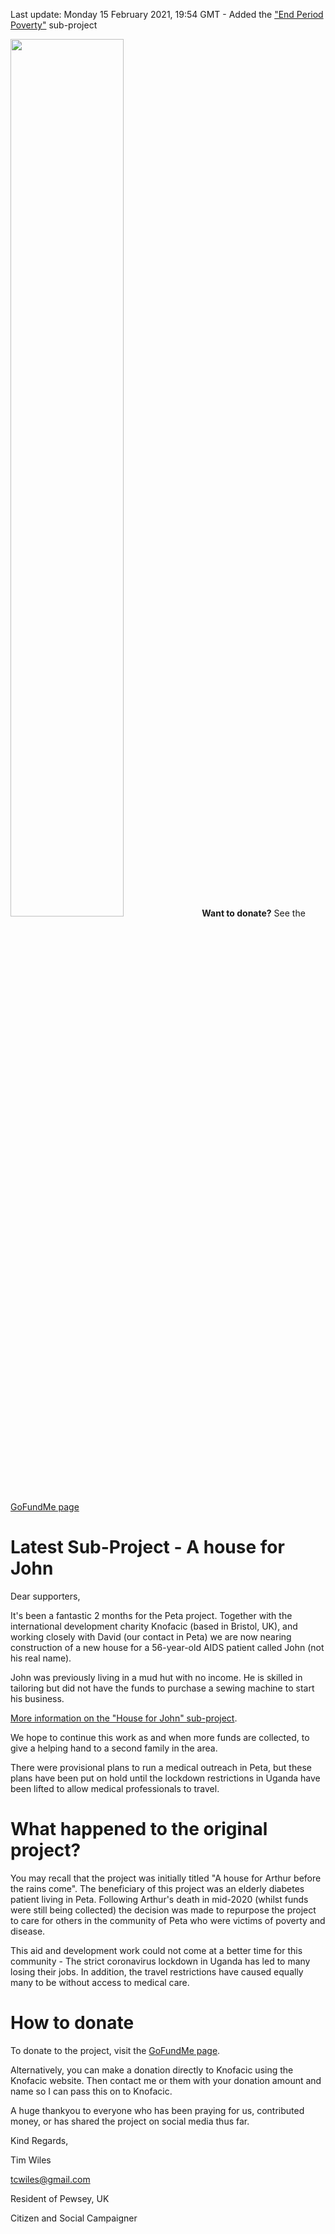 
Last update: Monday 15 February 2021, 19:54 GMT - Added the ["End Period Poverty"](end-period-poverty/index.md) sub-project

<noscript>
<img src="end-period-poverty.jpg" width="60%"/>
  <strong>Want to donate?</strong> See the <a href="https://www.gofundme.com/f/a-house-for-arthur-before-the-rains-come?utm_source=customer&utm_medium=copy_link&utm_campaign=p_cf+share-flow-1">GoFundMe page</a>  
  
</noscript>

<div class="gfm-embed" data-url="https://www.gofundme.com/f/a-house-for-arthur-before-the-rains-come/widget/large"></div>

<script defer src="https://www.gofundme.com/static/js/embed.js"></script>

# Latest Sub-Project - A house for John


Dear supporters,

It's been a fantastic 2 months for the Peta project. Together with the international development charity
Knofacic (based in Bristol, UK), and working closely with David (our contact in Peta) we are now nearing
construction of a new house for a 56-year-old AIDS patient called John (not his real name). 

John was previously
living in a mud hut with no income. He is skilled in tailoring but did not have the funds to purchase a 
sewing machine to start his business.

[More information on the "House for John" sub-project](house-for-john/index.md).

We hope to continue this work as and when more funds are collected, to give a helping hand to a second family in the
area.

There were provisional plans to run a medical outreach in Peta, but these plans have been put on hold until the 
lockdown restrictions in Uganda have been lifted to allow medical professionals to travel.

# What happened to the original project?

You may recall that the project was initially titled "A house for Arthur before the rains come". The 
beneficiary of this project was an elderly diabetes patient living in Peta. Following Arthur's 
death in mid-2020 (whilst funds were still being collected) the decision was made to repurpose the
project to care for others in the community of Peta who were victims of poverty and disease.

This aid and development work could not come at a better time for this community - The strict coronavirus
lockdown in Uganda has led to many losing their jobs. In addition, the travel restrictions have
caused equally many to be without access to medical care.

# How to donate

To donate to the project, visit the [GoFundMe page](https://www.gofundme.com/f/a-house-for-arthur-before-the-rains-come?utm_source=customer&utm_medium=copy_link&utm_campaign=p_cf+share-flow-1).

Alternatively, you can make a donation directly to Knofacic using the Knofacic website. Then
contact me or them with your donation amount and name so I can pass this on to Knofacic.

A huge thankyou to everyone who has been praying for us, contributed money, or has shared the project on social media thus far.

Kind Regards, 

Tim Wiles

tcwiles@gmail.com 

Resident of Pewsey, UK

Citizen and Social Campaigner

<div class="gfm-embed" data-url="https://www.gofundme.com/f/a-house-for-arthur-before-the-rains-come/widget/medium"></div>

